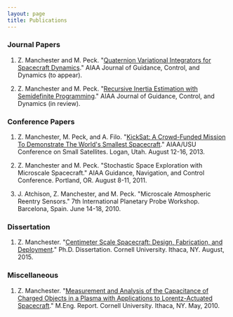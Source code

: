 ```yaml
---
layout: page
title: Publications
---
```


### Journal Papers 
1. Z. Manchester and M. Peck. "[Quaternion Variational Integrators for Spacecraft Dynamics](/docs/Variational_Integrator.pdf)." AIAA Journal of Guidance, Control, and Dynamics (to appear).

2. Z. Manchester and M. Peck. "[Recursive Inertia Estimation with Semidefinite Programming](/docs/Inertia_Estimation.pdf)." AIAA Journal of Guidance, Control, and Dynamics (in review).

### Conference Papers
1. Z. Manchester, M. Peck, and A. Filo. "[KickSat: A Crowd-Funded Mission To Demonstrate The World's Smallest Spacecraft](/docs/KickSat_SmallSat.pdf)." AIAA/USU Conference on Small Satellites. Logan, Utah. August 12-16, 2013.

2. Z. Manchester and M. Peck. "Stochastic Space Exploration with Microscale Spacecraft." AIAA Guidance, Navigation, and Control Conference. Portland, OR. August 8-11, 2011.

3. J. Atchison, Z. Manchester, and M. Peck. "Microscale Atmospheric Reentry Sensors." 7th International Planetary Probe Workshop. Barcelona, Spain. June 14-18, 2010.


### Dissertation
1. Z. Manchester. "[Centimeter Scale Spacecraft: Design, Fabrication, and Deployment](/docs/Zac_Manchester_PhD_Dissertation.pdf)." Ph.D. Dissertation. Cornell University. Ithaca, NY. August, 2015.

### Miscellaneous
1. Z. Manchester. "[Measurement and Analysis of the Capacitance of Charged Objects in a Plasma with Applications to Lorentz-Actuated Spacecraft](/docs/Zac_Manchester_MEng_Report.pdf)." M.Eng. Report. Cornell University. Ithaca, NY. May, 2010.
